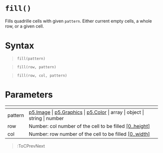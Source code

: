 # `fill()`

Fills quadrille cells with given `pattern`. Either current empty cells, a whole row, or a given cell.

# Syntax

> `fill(pattern)`

> `fill(row, pattern)`

> `fill(row, col, pattern)`

# Parameters

| <!-- --> | <!-- -->                                                                                                                                                            |
|----------|---------------------------------------------------------------------------------------------------------------------------------------------------------------------|
| pattern  | [p5.Image](https://p5js.org/reference/#/p5.Image) \| [p5.Graphics](https://p5js.org/reference/#/p5.Graphics) \| [p5.Color](https://p5js.org/reference/#/p5.Color) \| array \| object \| string \| number |
| row      | Number: col number of the cell to be filled [\[0..height\]](/docs/props#height)                                                                                     |
| col      | Number: row number of the cell to be filled [\[0..width\]](/docs/props#width)                                                                                       |

> :ToCPrevNext